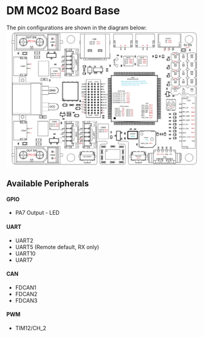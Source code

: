 # DM MC02 Board Base


The pin configurations are shown in the diagram below:
![Pinout Diagram](./mc02_PINOUT.png)


## Available Peripherals

#### GPIO
- PA7 Output - LED

#### UART
- UART2
- UART5 (Remote default, RX only)
- UART10
- UART7

#### CAN
- FDCAN1
- FDCAN2
- FDCAN3

#### PWM
- TIM12/CH_2